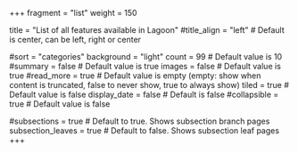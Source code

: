 +++
fragment = "list"
weight = 150

title = "List of all features available in Lagoon"
#title_align = "left" # Default is center, can be left, right or center

#sort = "categories"
background = "light"
count = 99 # Default value is 10
#summary = false # Default value is true
images = false # Default value is true
#read_more = true # Default value is empty (empty: show when content is truncated, false to never show, true to always show)
tiled = true # Default value is false
display_date = false # Default is false
#collapsible = true # Default value is false

#subsections = true # Default to true. Shows subsection branch pages
subsection_leaves = true # Default to false. Shows subsection leaf pages
+++
